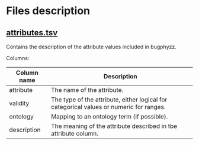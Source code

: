 # Files description

## [attributes.tsv](./attributes.tsv)

Contains the description of the attribute values included in bugphyzz.

Columns:

| Column name | Description |
| --- | --- |
| attribute | The name of the attribute. |
| validity | The type of the attribute, either logical for categorical values or numeric for ranges. |
| ontology | Mapping to an ontology term (if possible). |
| description | The meaning of the attribute described in tbe attribute column. |
